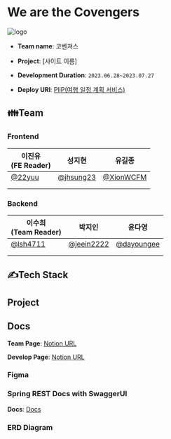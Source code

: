 # We are the Covengers
![logo](https://github.com/codestates-seb/seb44_main_012/assets/120231876/fa8c7064-ec0d-4b78-b2a0-78c6a5e15bff)

- **Team name**: 코벤져스

- **Project**: [사이트 이름]

- **Development Duration**: `2023.06.28~2023.07.27`

- **Deploy URI**: [PliP(여행 일정 계획 서비스)](https://plip.netlify.app/)

## 👪Team
### Frontend
| 이진유<br>(FE Reader)                               |   성지현                                               | 유길종                                                 |
|--------------------------------------------------|-----------------------------------------------------|-----------------------------------------------------|
| [@22yuu](https://github.com/22yuu)    | [@jhsung23](https://github.com/jhsung23)          | [@XionWCFM](https://github.com/XionWCFM)                  |               |
| |  | | 
|                                                  |       |                                                     |
### Backend
| 이수희<br>(Team Reader)                                                | 박지인                                                   | 윤다영                              |
|---------------------------------------------------|-------------------------------------------------------|-----------------------------------------------------|
| [@lsh4711](https://github.com/lsh4711)    | [@jeein2222](https://github.com/jeein2222)        | [@dayoungee](https://github.com/dayoungee)          |
|  | |  |
|                                                   |                                                       |       |

## ✍Tech Stack


## Project


## Docs
**Team Page**: [Notion URL](https://www.notion.so/codestates/20ddc860e647488c97b9698ab1f558d2)

**Develop Page**: [Notion URL](https://www.notion.so/codestates/5ff609e18a9a4bff87b6f8539a31dcb2)

### Figma


### Spring REST Docs with SwaggerUI
**Docs**: [Docs](https://teamdev.shop:8000)


### ERD Diagram

